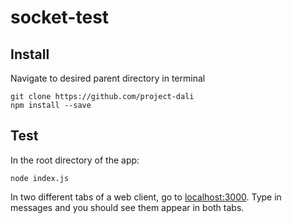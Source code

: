 # socket-test

## Install

Navigate to desired parent directory in terminal

    git clone https://github.com/project-dali
    npm install --save

## Test

In the root directory of the app:

    node index.js

In two different tabs of a web client, go to [localhost:3000](http://localhost:3000). Type in messages and you should see them appear in both tabs.